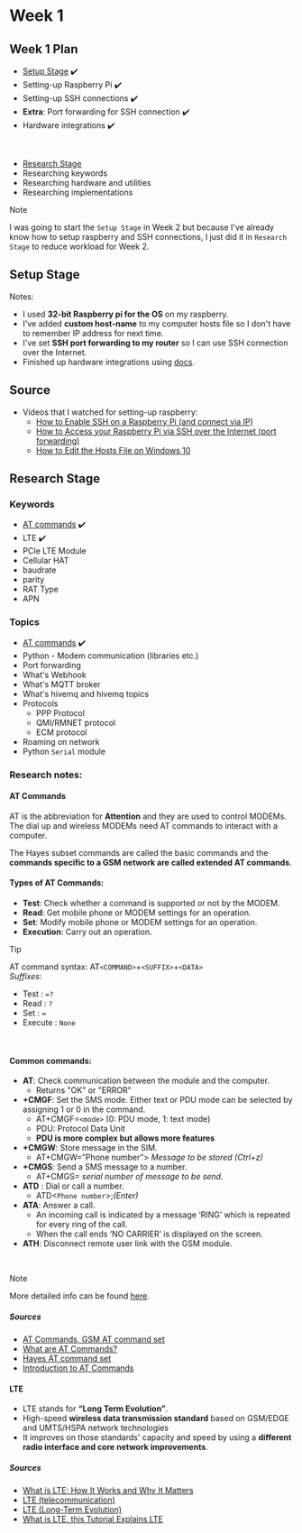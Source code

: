 # Week 1

## Week 1 Plan

- <u>[Setup Stage](#setup-stage)</u> ✔️
- Setting-up Raspberry Pi ✔️
- Setting-up SSH connections ✔️
- **Extra**: Port forwarding for SSH connection ✔️
- Hardware integrations ✔️

<br>

- <u>[Research Stage](#research-stage)</u>
- Researching keywords
- Researching hardware and utilities
- Researching implementations


> [!NOTE]
> I was going to start the `Setup Stage` in Week 2 but because I've already know how to setup raspberry and SSH connections, I just did it in `Research Stage` to reduce workload for Week 2.

## Setup Stage

Notes:

- I used **32-bit Raspberry pi for the OS** on my raspberry.
- I've added **custom host-name** to my computer hosts file so I don't have to remember IP address for next time.
- I've set **SSH port forwarding to my router** so I can use SSH connection over the Internet.
- Finished up hardware integrations using [docs](https://docs.sixfab.com/docs/raspberry-pi-4g-lte-cellular-modem-kit-getting-started).

## Source

- Videos that I watched for setting-up raspberry:
    - [How to Enable SSH on a Raspberry Pi (and connect via IP)](https://www.youtube.com/watch?v=63yw7b0NuWc&t=319s&ab_channel=TonyTeachesTech)
    - [How to Access your Raspberry Pi via SSH over the Internet (port forwarding)](https://www.youtube.com/watch?v=ZKfnGqMrnug&ab_channel=TonyTeachesTech)
    - [How to Edit the Hosts File on Windows 10](https://www.youtube.com/watch?v=Htn3WojEdMI&t=158s&ab_channel=TonyTeachesTech)


## Research Stage

### Keywords

- [AT commands](#at-commands) ✔️
- LTE ✔️
- PCIe LTE Module
- Cellular HAT
- baudrate
- parity
- RAT Type
- APN

### Topics

- [AT commands](#at-commands) ✔️
- Python - Modem communication (libraries etc.)
- Port forwarding
- What's Webhook
- What's MQTT broker
- What's hivemq and hivemq topics
- Protocols
  - PPP Protocol
  - QMI/RMNET protocol
  - ECM protocol
- Roaming on network
- Python `Serial` module


### Research notes:

#### AT Commands

AT is the abbreviation for **Attention** and they are used to control MODEMs. The dial up and wireless MODEMs need AT commands to interact with a computer.

The Hayes subset commands are called the basic commands and the **commands specific to a GSM network are called extended AT commands**.

#### Types of AT Commands:
  - **Test**: Check whether a command is supported or not by the MODEM.
  - **Read**: Get mobile phone or MODEM settings for an operation.
  - **Set**: Modify mobile phone or MODEM settings for an operation.
  - **Execution**: Carry out an operation.

> [!TIP]
> AT command syntax: AT`<COMMAND>`+`<SUFFIX>`+`<DATA>` \
> *Suffixes*:
> - Test : `=?`
> - Read : `?`
> - Set : `=`
> - Execute : `None`

<br>
  
#### Common commands:
  - **AT**: Check communication between the module and the computer.
    - Returns "OK" or "ERROR"
  - **+CMGF**: Set the SMS mode. Either text or PDU mode can be selected by assigning 1 or 0 in the command.
    - AT+CMGF=`<mode>` (0: PDU mode, 1: text mode)
    - PDU: Protocol Data Unit
    - **PDU is more complex but allows more features**
  - **+CMGW**: Store message in the SIM.
    - AT+CMGW=”Phone number”> *Message to be stored* *(Ctrl+z)*
  - **+CMGS**: Send a SMS message to a number.
    - AT+CMGS= *serial number of message to be send.*
  - **ATD** : Dial or call a number.
    - ATD<`Phone number`>;*(Enter)*
  - **ATA**: Answer a call.
    - An incoming call is indicated by a message ‘RING’ which is repeated for every ring of the call.
    - When the call ends ‘NO CARRIER’ is displayed on the screen.
  -  **ATH**: Disconnect remote user link with the GSM module.

<br>

> [!NOTE]
> More detailed info can be found [here](https://www.engineersgarage.com/at-commands-gsm-at-command-set).

##### Sources
- [AT Commands, GSM AT command set](https://www.engineersgarage.com/at-commands-gsm-at-command-set/)
- [What are AT Commands?](https://www.cavliwireless.com/blog/nerdiest-of-things/an-introduction-to-cellular-at-commands.html)
- [Hayes AT command set](https://en.wikipedia.org/wiki/Hayes_AT_command_set)
- [Introduction to AT Commands](https://www.youtube.com/watch?v=g1nxe_J3DVI&t=765s&ab_channel=emnify)

#### LTE

- LTE stands for **“Long Term Evolution”**.
- High-speed **wireless data transmission standard** based on GSM/EDGE and UMTS/HSPA network technologies
- It improves on those standards' capacity and speed by using a **different radio interface and core network improvements**.

##### Sources

- [What is LTE: How It Works and Why It Matters](https://www.digi.com/blog/post/what-is-lte)
- [LTE (telecommunication)](https://en.wikipedia.org/wiki/LTE_(telecommunication))
- [LTE (Long-Term Evolution)](https://www.techtarget.com/searchmobilecomputing/definition/Long-Term-Evolution-LTE)
- [What is LTE, this Tutorial Explains LTE](https://www.youtube.com/watch?v=lNQcSgKVhSk&ab_channel=VoIPtutorial)
